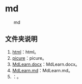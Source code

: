 # md

&emsp;&emsp;md

## 文件夹说明

1. [html](./html/)：html。
2. [picure](./picure/)：picure。
3. [MdLearn.docx](./MdLearn.docx)：MdLearn.docx。
4. [MdLearn.md](./MdLearn.md)：MdLearn.md。
5. []()：。